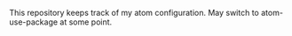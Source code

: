 This repository keeps track of my atom configuration. May switch to atom-use-package at some point.
